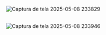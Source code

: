 ![Captura de tela 2025-05-08 233829](https://github.com/user-attachments/assets/e7b05ab2-211d-40e3-a5de-81da4a77581f)

<div style="margin-top: 30px;"></div>


![Captura de tela 2025-05-08 233946](https://github.com/user-attachments/assets/b041a949-f15d-4d95-8053-cb61b792d344)
